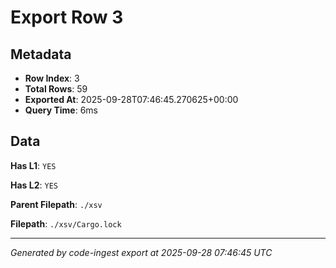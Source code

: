 # Export Row 3

## Metadata

- **Row Index**: 3
- **Total Rows**: 59
- **Exported At**: 2025-09-28T07:46:45.270625+00:00
- **Query Time**: 6ms

## Data

**Has L1**: `YES`

**Has L2**: `YES`

**Parent Filepath**: `./xsv`

**Filepath**: `./xsv/Cargo.lock`

---

*Generated by code-ingest export at 2025-09-28 07:46:45 UTC*
